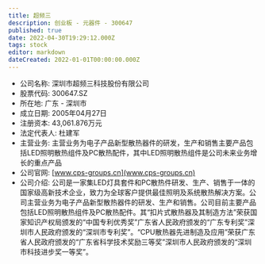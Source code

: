 ```yaml
---
title: 超频三
description: 创业板 - 元器件 - 300647
published: true
date: 2022-04-30T19:29:12.000Z
tags: stock
editor: markdown
dateCreated: 2022-01-01T00:00:00.000Z
---
```


- 公司名称: 深圳市超频三科技股份有限公司
- 股票代码: 300647.SZ
- 所在地: 广东 - 深圳市
- 成立日期: 2005年04月27日
- 注册资本: 43,061.876万元
- 法定代表人: 杜建军
- 主营业务: 主营业务为电子产品新型散热器件的研发，生产和销售主要产品包括LED照明散热组件及PC散热配件，其中LED照明散热组件是公司未来业务增长的重点产品
- 公司官网: [www.cps-groups.cn](www.cps-groups.cn)
- 公司介绍: 公司是一家集LED灯具套件和PC散热件研发、生产、销售于一体的国家级高新技术企业，致力为全球客户提供最佳照明及系统散热解决方案。公司主营业务为电子产品新型散热器件的研发、生产和销售。公司目前主要产品包括LED照明散热组件及PC散热配件。其“扣片式散热器及其制造方法”荣获国家知识产权局颁发的“中国专利优秀奖”广东省人民政府颁发的“广东专利奖”深圳市人民政府颁发的“深圳市专利奖”。“CPU散热器先进制造及应用”荣获广东省人民政府颁发的“广东省科学技术奖励三等奖”深圳市人民政府颁发的“深圳市科技进步奖一等奖”。


